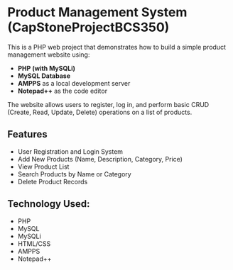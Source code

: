 # Product Management System (CapStoneProjectBCS350)

This is a PHP web project that demonstrates how to build a simple product management website using:

- **PHP (with MySQLi)**
- **MySQL Database**
- **AMPPS** as a local development server
- **Notepad++** as the code editor

The website allows users to register, log in, and perform basic CRUD (Create, Read, Update, Delete) operations on a list of products.

## Features
- User Registration and Login System
- Add New Products (Name, Description, Category, Price)
- View Product List
- Search Products by Name or Category
- Delete Product Records

## Technology Used:
- PHP    
- MySQL     
- MySQLi     
- HTML/CSS   
- AMPPS      
- Notepad++  

